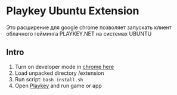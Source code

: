 # Playkey Ubuntu Extension

Это расширение для google chrome позволяет запускать клиент облачного гейминга PLAYKEY.NET на системах UBUNTU

## Intro
1. Turn on developer mode in [chrome here](chrome://extensions/)
2. Load unpacked directory /extension
3. Run script:  `bash install.sh`
4. Open [Playkey](https://playkey.net) and run game or app